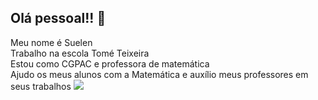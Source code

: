 ## Olá pessoal!! 👋                     
Meu nome é Suelen                          
Trabalho na escola Tomé Teixeira        
Estou como CGPAC e professora de matemática                                 
Ajudo os meus alunos com a Matemática e auxílio meus professores em seus trabalhos 
![](https://tenor.com/Nx9s.gif)

